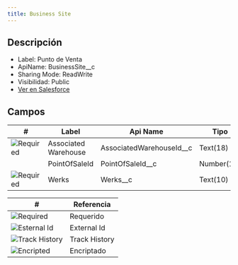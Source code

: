 ```yaml
---
title: Business Site
---
```


<!-- START autogenerated-object -->

## Descripción



- Label: Punto de Venta
- ApiName: BusinessSite__c
- Sharing Mode: ReadWrite
- Visibilidad: Public
- [Ver en Salesforce](https://test.salesforce.com/lightning/setup/ObjectManager/lookupRedirect?lookup=entityByApiName&apiName=BusinessSite__c)

## Campos

| #   | Label | Api Name | Tipo | Descripcion |
| --- | ----- | -------- | ---- | ----------- |
| <div class="icons">![Required](/img/lock_60.png)</div> | Associated Warehouse | AssociatedWarehouseId__c | Text(18) |  <ul></ul> |
| <div class="icons"></div> | PointOfSaleId | PointOfSaleId__c | Number(18) |  <ul></ul> |
| <div class="icons">![Required](/img/lock_60.png)</div> | Werks | Werks__c | Text(10) |  <ul></ul> |

| #                                                              | Referencia    |
| -------------------------------------------------------------- | ------------- |
| <div class="icons">![Required](/img/lock_60.png)</div>         | Requerido     |
| <div class="icons">![Esternal Id](/img/database_60.png)</div>  | External Id   |
| <div class="icons">![Track History](/img/tracker_60.png)</div> | Track History |
| <div class="icons">![Encripted](/img/password_60.png)</div>    | Encriptado    |

<!-- END autogenerated-object -->
